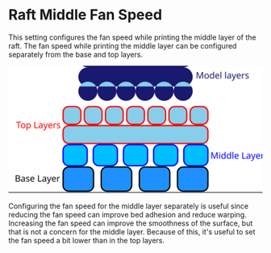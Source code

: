 Raft Middle Fan Speed
====
This setting configures the fan speed while printing the middle layer of the raft. The fan speed while printing the middle layer can be configured separately from the base and top layers.

![Where the middle layer is located in the raft](../images/raft_dimensions_simplified.svg)

Configuring the fan speed for the middle layer separately is useful since reducing the fan speed can improve bed adhesion and reduce warping. Increasing the fan speed can improve the smoothness of the surface, but that is not a concern for the middle layer. Because of this, it's useful to set the fan speed a bit lower than in the top layers.